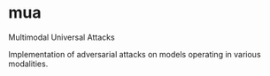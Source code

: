 # mua
Multimodal Universal Attacks

Implementation of adversarial attacks on models operating in various modalities.